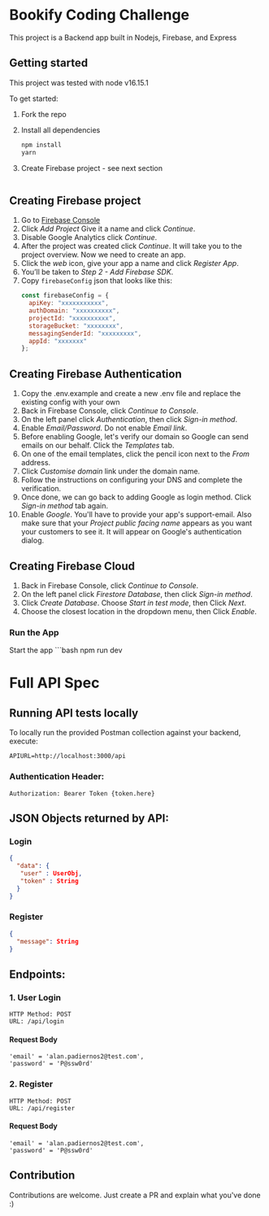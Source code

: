 # Bookify Coding Challenge

This project is a Backend app built in Nodejs, Firebase, and Express

## Getting started
This project was tested with node v16.15.1

To get started:
1. Fork the repo
2. Install all dependencies
    ```bash
    npm install
   yarn
    ```
3. Create Firebase project - see next section

    ```
## Creating Firebase project
1. Go to [Firebase Console](https://console.firebase.google.com/)
2. Click _Add Project_ Give it a name and click _Continue_.
3. Disable Google Analytics click _Continue_.
4. After the project was created click _Continue_. It will take you to the project overview. Now we need to create an app.
5. Click the _web_ icon, give your app a name and click _Register App_.
6. You’ll be taken to _Step 2 - Add Firebase SDK_.
7. Copy `firebaseConfig` json that looks like this:
   ```javascript
   const firebaseConfig = {
     apiKey: "xxxxxxxxxxx",
     authDomain: "xxxxxxxxxx",
     projectId: "xxxxxxxxxx",
     storageBucket: "xxxxxxxx",
     messagingSenderId: "xxxxxxxxx",
     appId: "xxxxxxx"
   };
   ```
## Creating Firebase Authentication
1. Copy the .env.example and create a new .env file and replace the existing config with your own
2. Back in Firebase Console, click _Continue to Console_.
3. On the left panel click _Authentication_, then click _Sign-in method_.
4. Enable _Email/Password_. Do not enable _Email link_.
5. Before enabling Google, let's verify our domain so Google can send emails on our behalf. Click the _Templates_ tab.
6. On one of the email templates, click the pencil icon next to the _From_ address.
7. Click _Customise domain_ link under the domain name.
8. Follow the instructions on configuring your DNS and complete the verification.
9. Once done, we can go back to adding Google as login method. Click _Sign-in method_ tab again.
10. Enable _Google_. You'll have to provide your app's support-email. Also make sure that your _Project public facing name_ appears as you want your customers to see it. It will appear on Google's authentication dialog.

## Creating Firebase Cloud
1. Back in Firebase Console, click _Continue to Console_.
2. On the left panel click _Firestore Database_, then click _Sign-in method_.
3. Click _Create Database_. Choose _Start in test mode_, then Click _Next_.
4. Choose the closest location in the dropdown menu, then Click _Enable_.

### Run the App

Start the app
    ```bash
    npm run dev

# Full API Spec

## Running API tests locally

To locally run the provided Postman collection against your backend, execute:

```
APIURL=http://localhost:3000/api
```


### Authentication Header:

`Authorization: Bearer Token {token.here}`

## JSON Objects returned by API:



### Login

```JSON
{
  "data": {
   "user" : UserObj,
   "token" : String
  }
}
```
### Register

```JSON
{
  "message": String
}
```
## Endpoints:

### 1. User Login
    HTTP Method: POST
    URL: /api/login

#### Request Body
    'email' = 'alan.padiernos2@test.com',
    'password' = 'P@ssw0rd'


### 2. Register
    HTTP Method: POST
    URL: /api/register

#### Request Body
    'email' = 'alan.padiernos2@test.com',
    'password' = 'P@ssw0rd'

## Contribution

Contributions are welcome. Just create a PR and explain what you've done :)
